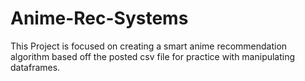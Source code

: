 # Anime-Rec-Systems
This Project is focused on creating a smart anime recommendation algorithm based off the posted csv file for practice with manipulating dataframes.
